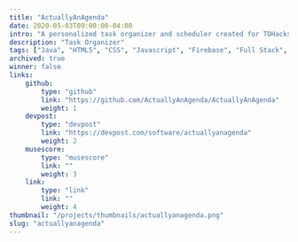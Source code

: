 ```yaml
---
title: "ActuallyAnAgenda"
date: 2020-05-03T09:00:00-04:00
intro: "A personalized task organizer and scheduler created for TOHacks 2020."
description: "Task Organizer"
tags: ["Java", "HTML5", "CSS", "Javascript", "Firebase", "Full Stack", "Hackathon"]
archived: true
winner: false
links: 
    github: 
        type: "github"
        link: "https://github.com/ActuallyAnAgenda/ActuallyAnAgenda"
        weight: 1
    devpost:
        type: "devpost"
        link: "https://devpost.com/software/actuallyanagenda"
        weight: 2
    musescore:
        type: "musescore"
        link: ""
        weight: 3
    link:
        type: "link"
        link: ""
        weight: 4
thumbnail: "/projects/thumbnails/actuallyanagenda.png"
slug: "actuallyanagenda"
---
```


